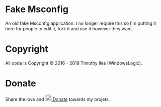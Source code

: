 # Fake Msconfig
An old fake Msconfig application. I no longer require this so I'm putting it here for people to edit it, fork it and use it however they want.
# Copyright
All code is Copyright © 2016 - 2019 Timothy Iles (WindowsLogic).

# Donate
Share the love and <a href="https://paypal.me/windowslogic"><img width="20" height=auto alt="Donate" src="https://windowslogic.co.uk/img/donate.png"> Donate</a> towards my projets.
